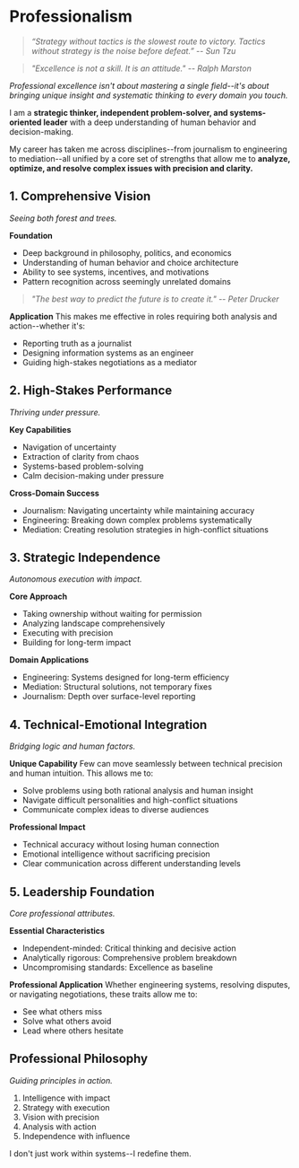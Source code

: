 # Professionalism

> *“Strategy without tactics is the slowest route to victory. Tactics without strategy is the noise before defeat.” -- Sun Tzu*

> *"Excellence is not a skill. It is an attitude." -- Ralph Marston*

*Professional excellence isn't about mastering a single field--it's about bringing unique insight and systematic thinking to every domain you touch.*

I am a **strategic thinker, independent problem-solver, and systems-oriented leader** with a deep understanding of human behavior and decision-making.

My career has taken me across disciplines--from journalism to engineering to mediation--all unified by a core set of strengths that allow me to **analyze, optimize, and resolve complex issues with precision and clarity.**

## 1. Comprehensive Vision

*Seeing both forest and trees.*

**Foundation**
- Deep background in philosophy, politics, and economics
- Understanding of human behavior and choice architecture
- Ability to see systems, incentives, and motivations
- Pattern recognition across seemingly unrelated domains

> *"The best way to predict the future is to create it." -- Peter Drucker*

**Application**
This makes me effective in roles requiring both analysis and action--whether it's:
- Reporting truth as a journalist
- Designing information systems as an engineer
- Guiding high-stakes negotiations as a mediator

## 2. High-Stakes Performance

*Thriving under pressure.*

**Key Capabilities**
- Navigation of uncertainty
- Extraction of clarity from chaos
- Systems-based problem-solving
- Calm decision-making under pressure

**Cross-Domain Success**
- Journalism: Navigating uncertainty while maintaining accuracy
- Engineering: Breaking down complex problems systematically
- Mediation: Creating resolution strategies in high-conflict situations

## 3. Strategic Independence

*Autonomous execution with impact.*

**Core Approach**
- Taking ownership without waiting for permission
- Analyzing landscape comprehensively
- Executing with precision
- Building for long-term impact

**Domain Applications**
- Engineering: Systems designed for long-term efficiency
- Mediation: Structural solutions, not temporary fixes
- Journalism: Depth over surface-level reporting

## 4. Technical-Emotional Integration

*Bridging logic and human factors.*

**Unique Capability**
Few can move seamlessly between technical precision and human intuition. This allows me to:
- Solve problems using both rational analysis and human insight
- Navigate difficult personalities and high-conflict situations
- Communicate complex ideas to diverse audiences

**Professional Impact**
- Technical accuracy without losing human connection
- Emotional intelligence without sacrificing precision
- Clear communication across different understanding levels

## 5. Leadership Foundation

*Core professional attributes.*

**Essential Characteristics**
- Independent-minded: Critical thinking and decisive action
- Analytically rigorous: Comprehensive problem breakdown
- Uncompromising standards: Excellence as baseline

**Professional Application**
Whether engineering systems, resolving disputes, or navigating negotiations, these traits allow me to:
- See what others miss
- Solve what others avoid
- Lead where others hesitate

## Professional Philosophy

*Guiding principles in action.*

1. Intelligence with impact
2. Strategy with execution
3. Vision with precision
4. Analysis with action
5. Independence with influence

I don't just work within systems--I redefine them.